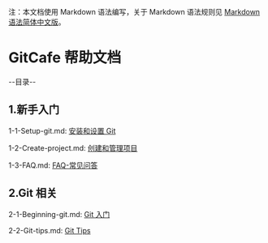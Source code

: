 注：本文档使用 Markdown 语法编写，关于 Markdown 语法规则见 [Markdown 语法简体中文版](/riku/Markdown-Syntax-CN/blob/master/syntax.md#code)。

# GitCafe 帮助文档

--目录--

## 1.新手入门

1-1-Setup-git.md: [安装和设置 Git](1-1-Setup-git.md#code)

1-2-Create-project.md: [创建和管理项目](1-2-Create-project.md#code)

1-3-FAQ.md: [FAQ-常见问答](1-3-FAQ.md#code)

## 2.Git 相关

2-1-Beginning-git.md: [Git 入门](2-1-Beginning-git.md#code)

2-2-Git-tips.md: [Git Tips](2-2-Git-tips.md#code)

